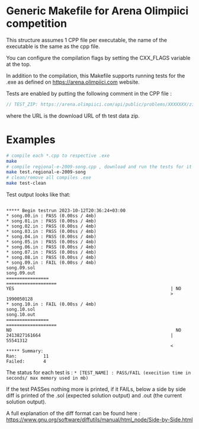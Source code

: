 # Generic Makefile for Arena Olimpiici competition

This structure assumes 1 CPP file per executable, the name of the executable is the same as the cpp file.

You can configure the compilation flags by setting the CXX_FLAGS variable at the top.

In addition to the compilation, this Makefile supports running tests for the .exe as defined on https://arena.olimpiici.com website.

Tests are enabled by putting the following comment in the CPP file :

```cpp
// TEST_ZIP: https://arena.olimpiici.com/api/public/problems/XXXXXXX/zip?download=true
```

where the URL is the download URL of th test data zip.

# Examples

```sh
# compile each *.cpp to respective .exe
make
# compile regional-e-2009-song.cpp , download and run the tests for it
make test.regional-e-2009-song
# clean/remove all compiles .exe
make test-clean
```

Test output looks like that:

```

***** Begin testrun 2023-10-12T20:36:24+03:00
* song.00.in : PASS (0.00ss / 4mb)
* song.01.in : PASS (0.00ss / 4mb)
* song.02.in : PASS (0.00ss / 4mb)
* song.03.in : PASS (0.00ss / 4mb)
* song.04.in : PASS (0.00ss / 4mb)
* song.05.in : PASS (0.00ss / 4mb)
* song.06.in : PASS (0.00ss / 4mb)
* song.07.in : PASS (0.00ss / 4mb)
* song.08.in : PASS (0.00ss / 4mb)
* song.09.in : FAIL (0.00ss / 4mb)
song.09.sol                                                      song.09.out
================                                              ===================
YES                                                           | NO
                                                              > 1990050128
* song.10.in : FAIL (0.00ss / 4mb)
song.10.sol                                                      song.10.out
================                                              ===================
NO                                                              NO
2413827161664                                                 | 55541312
                                                              <
***** Summary:
Ran:          11
Failed:       4

```

The status for each test is :
`* [TEST_NAME] : PASS/FAIL (execition time in seconds/ max memory used in mb)`

If the test PASSes nothing more is printed, if it FAILs, below a side by side diff is printed of the .sol (expected solution output) and .out (the current solution output).

A full explanation of the diff format can be found here : https://www.gnu.org/software/diffutils/manual/html_node/Side-by-Side.html
